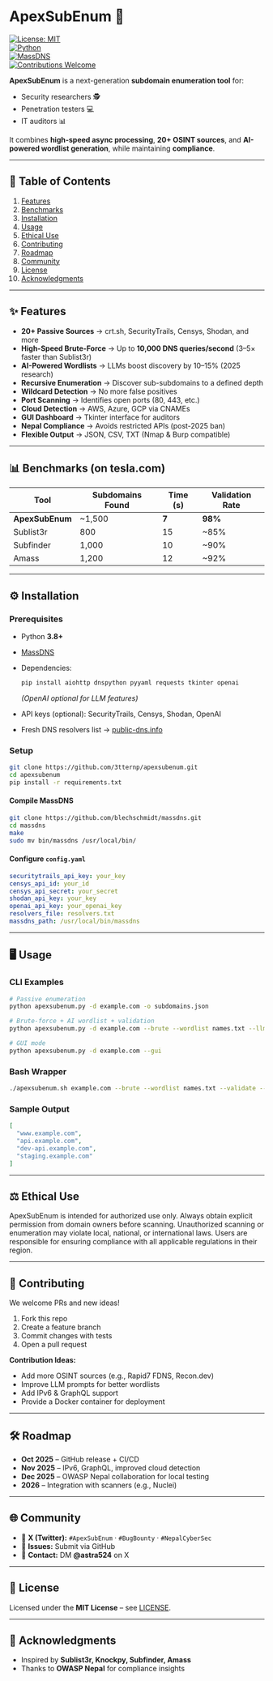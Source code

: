 # ApexSubEnum 🔎  

[![License: MIT](https://img.shields.io/badge/License-MIT-green.svg)](LICENSE)  
[![Python](https://img.shields.io/badge/Python-3.8%2B-blue.svg)](https://www.python.org/)  
[![MassDNS](https://img.shields.io/badge/MassDNS-Required-orange.svg)](https://github.com/blechschmidt/massdns)  
[![Contributions Welcome](https://img.shields.io/badge/Contributions-Welcome-brightgreen.svg)](#-contributing)  

**ApexSubEnum** is a next-generation **subdomain enumeration tool** for:  
- Security researchers 🕵️  
- Penetration testers 💻  
- IT auditors 📊  

It combines **high-speed async processing**, **20+ OSINT sources**, and **AI-powered wordlist generation**, while maintaining **compliance**.  

---

## 📑 Table of Contents  

1. [Features](#-features)  
2. [Benchmarks](#-benchmarks)  
3. [Installation](#️-installation)  
4. [Usage](#️-usage)  
5. [Ethical Use](#-ethical-use)  
6. [Contributing](#-contributing)  
7. [Roadmap](#-roadmap)  
8. [Community](#-community)  
9. [License](#-license)  
10. [Acknowledgments](#-acknowledgments)  

---

## ✨ Features  

- **20+ Passive Sources** → crt.sh, SecurityTrails, Censys, Shodan, and more  
- **High-Speed Brute-Force** → Up to **10,000 DNS queries/second** (3–5× faster than Sublist3r)  
- **AI-Powered Wordlists** → LLMs boost discovery by 10–15% (2025 research)  
- **Recursive Enumeration** → Discover sub-subdomains to a defined depth  
- **Wildcard Detection** → No more false positives  
- **Port Scanning** → Identifies open ports (80, 443, etc.)  
- **Cloud Detection** → AWS, Azure, GCP via CNAMEs  
- **GUI Dashboard** → Tkinter interface for auditors  
- **Nepal Compliance** → Avoids restricted APIs (post-2025 ban)  
- **Flexible Output** → JSON, CSV, TXT (Nmap & Burp compatible)  

---

## 📊 Benchmarks (on tesla.com)  

| Tool        | Subdomains Found | Time (s) | Validation Rate |
|-------------|------------------|----------|-----------------|
| **ApexSubEnum** | ~1,500 | **7** | **98%** |
| Sublist3r   | 800              | 15       | ~85% |
| Subfinder   | 1,000            | 10       | ~90% |
| Amass       | 1,200            | 12       | ~92% |  

---

## ⚙️ Installation  

### Prerequisites  
- Python **3.8+**  
- [MassDNS](https://github.com/blechschmidt/massdns)  
- Dependencies:  
  ```bash
  pip install aiohttp dnspython pyyaml requests tkinter openai
  ```
  *(OpenAI optional for LLM features)*  

- API keys (optional): SecurityTrails, Censys, Shodan, OpenAI  
- Fresh DNS resolvers list → [public-dns.info](https://public-dns.info)  

### Setup  

```bash
git clone https://github.com/3tternp/apexsubenum.git
cd apexsubenum
pip install -r requirements.txt
```

#### Compile MassDNS  
```bash
git clone https://github.com/blechschmidt/massdns.git
cd massdns
make
sudo mv bin/massdns /usr/local/bin/
```

#### Configure `config.yaml`  

```yaml
securitytrails_api_key: your_key
censys_api_id: your_id
censys_api_secret: your_secret
shodan_api_key: your_key
openai_api_key: your_openai_key
resolvers_file: resolvers.txt
massdns_path: /usr/local/bin/massdns
```

---

## 🖥️ Usage  

### CLI Examples  
```bash
# Passive enumeration
python apexsubenum.py -d example.com -o subdomains.json

# Brute-force + AI wordlist + validation
python apexsubenum.py -d example.com --brute --wordlist names.txt --llm --validate --recursive 2 --ports -o subdomains.json --format txt

# GUI mode
python apexsubenum.py -d example.com --gui
```

### Bash Wrapper  
```bash
./apexsubenum.sh example.com --brute --wordlist names.txt --validate --format csv
```

### Sample Output  
```json
[
  "www.example.com",
  "api.example.com",
  "dev-api.example.com",
  "staging.example.com"
]
```

---

## ⚖️ Ethical Use  

ApexSubEnum is intended for authorized use only. Always obtain explicit permission from domain owners before scanning. Unauthorized scanning or enumeration may violate local, national, or international laws. Users are responsible for ensuring compliance with all applicable regulations in their region. 

---

## 🤝 Contributing  

We welcome PRs and new ideas!  

1. Fork this repo  
2. Create a feature branch  
3. Commit changes with tests  
4. Open a pull request  

**Contribution Ideas:**  
- Add more OSINT sources (e.g., Rapid7 FDNS, Recon.dev)  
- Improve LLM prompts for better wordlists  
- Add IPv6 & GraphQL support  
- Provide a Docker container for deployment  

---

## 🛠️ Roadmap  

- **Oct 2025** – GitHub release + CI/CD  
- **Nov 2025** – IPv6, GraphQL, improved cloud detection  
- **Dec 2025** – OWASP Nepal collaboration for local testing  
- **2026** – Integration with scanners (e.g., Nuclei)  

---

## 🌐 Community  

- 💬 **X (Twitter):** `#ApexSubEnum` · `#BugBounty` · `#NepalCyberSec`  
- 🐞 **Issues:** Submit via GitHub  
- 📩 **Contact:** DM **@astra524** on X  

---

## 📜 License  

Licensed under the **MIT License** – see [LICENSE](LICENSE).  

---

## 🙏 Acknowledgments  

- Inspired by **Sublist3r, Knockpy, Subfinder, Amass**  
- Thanks to **OWASP Nepal** for compliance insights  

